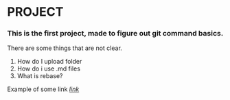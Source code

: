 # **PROJECT**
### This is the first project, made to figure out git command basics.
There are some things that are not clear.
1. How do I upload folder
2. How do i use .md files
3. What is rebase?

Example of some link [*link*](https://docs.gitlab.com/ee/gitlab-basics/)
